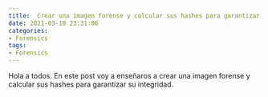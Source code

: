 ```yaml
---
title:  Crear una imagen forense y calcular sus hashes para garantizar su integridad
date: 2021-03-10 23:31:06
categories:
- Forensics
tags:
- Forensics
---
```


Hola a todos. En este post voy a enseñaros a crear una imagen forense y calcular sus hashes para garantizar su integridad.
